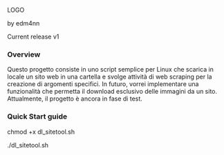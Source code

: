 LOGO

by edm4nn

Current release v1

<h3>Overview</h3>
Questo progetto consiste in uno script semplice per Linux che scarica in locale un sito web in una cartella e svolge attività di web scraping per la creazione di argomenti specifici. In futuro, vorrei implementare una funzionalità che permetta il download esclusivo delle immagini da un sito. Attualmente, il progetto è ancora in fase di test.

<h3>Quick Start guide</h3>

chmod +x dl_sitetool.sh

./dl_sitetool.sh
